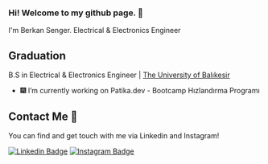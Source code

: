 ### Hi! Welcome to my github page. 👋

I'm Berkan Senger. Electrical & Electronics Engineer

## Graduation

B.S in Electrical & Electronics Engineer | [The University of Balıkesir](http://www.balikesir.edu.tr/)

- 🎆 I’m currently working on Patika.dev - Bootcamp Hızlandırma Programı

## Contact Me 📮

You can find and get touch with me via Linkedin and Instagram!

[![Linkedin Badge](https://img.shields.io/badge/Berkan%20Senger-follow%20on%20linkedin-blue?style=for-the-badge&logo=linkedin)](https://www.linkedin.com/in/berkan-senger/)
[![Instagram Badge](https://img.shields.io/badge/BERKAN%20SENGER-follow%20on%20instagram-blue?style=for-the-badge&logo=instagram)](https://www.instagram.com/berkansenger/)
